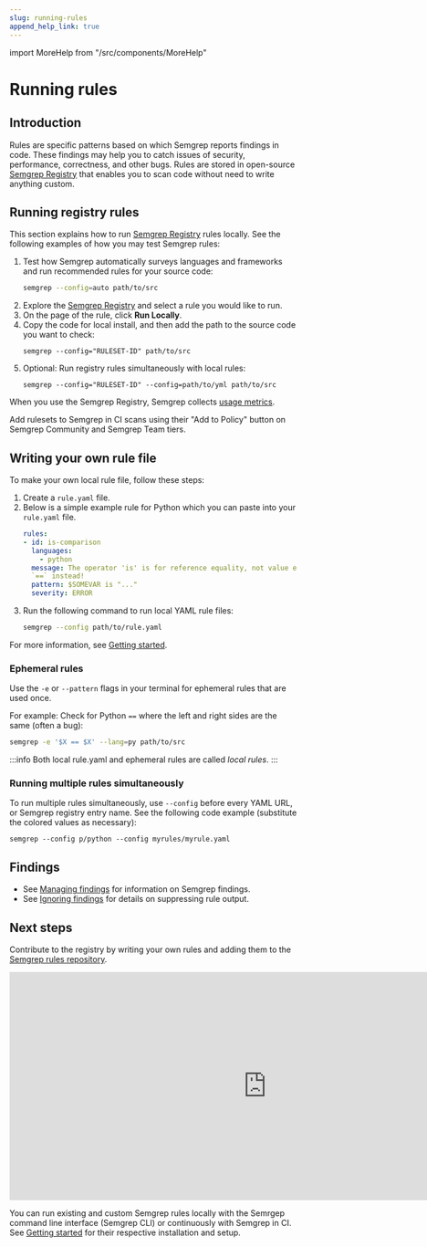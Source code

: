 ```yaml
---
slug: running-rules
append_help_link: true
---
```


import MoreHelp from "/src/components/MoreHelp"

# Running rules

## Introduction

Rules are specific patterns based on which Semgrep reports findings in code. These findings may help you to catch issues of security, performance, correctness, and other bugs. Rules are stored in open-source [Semgrep Registry](https://github.com/returntocorp/semgrep-rules) that enables you to scan code without need to write anything custom.

## Running registry rules

This section explains how to run [Semgrep Registry](https://semgrep.dev/explore) rules locally. See the following examples of how you may test Semgrep rules:

1. Test how Semgrep automatically surveys languages and frameworks and run recommended rules for your source code:
    ```sh
    semgrep --config=auto path/to/src
    ```
1. Explore the [Semgrep Registry](https://semgrep.dev/explore) and select a rule you would like to run.
1. On the page of the rule, click **Run Locally**.
1. Copy the code for local install, and then add the path to the source code you want to check:
    <pre class="language-bash"><code>semgrep --config="<span className="placeholder">RULESET-ID</span>" <span className="placeholder">path/to/src</span></code></pre>
1. Optional: Run registry rules simultaneously with local rules:
   <pre class="language-bash"><code>semgrep --config="<span className="placeholder">RULESET-ID</span>" --config=<span className="placeholder">path/to/yml path/to/src</span></code></pre>

When you use the Semgrep Registry, Semgrep collects [usage metrics](../metrics).

Add rulesets to Semgrep in CI scans using their "Add to Policy" button on Semgrep Community and Semgrep Team tiers.

## Writing your own rule file

To make your own local rule file, follow these steps:

1. Create a `rule.yaml` file.
2. Below is a simple example rule for Python which you can paste into your `rule.yaml` file.
    ```yaml
    rules:
    - id: is-comparison
      languages:
        - python
      message: The operator 'is' is for reference equality, not value equality! Use
      `==` instead!
      pattern: $SOMEVAR is "..."
      severity: ERROR
    ```
3. Run the following command to run local YAML rule files:
    ```sh
    semgrep --config path/to/rule.yaml
    ```

For more information, see [Getting started](../writing-rules/overview/).

### Ephemeral rules

Use the `-e` or `--pattern` flags in your terminal for ephemeral rules that are used once.

For example: Check for Python `==` where the left and right sides are the same (often a bug):
```sh
semgrep -e '$X == $X' --lang=py path/to/src
```

:::info
Both local rule.yaml and ephemeral rules are called *local rules*.
:::

### Running multiple rules simultaneously

To run multiple rules simultaneously, use `--config` before every YAML URL, or Semgrep registry entry name. See the following code example (substitute the colored values as necessary):

<pre class="language-bash"><code>semgrep --config <span className="placeholder">p/python</span> --config <span className="placeholder">myrules/myrule.yaml</span></code></pre>

## Findings

* See [Managing findings](../managing-findings/) for information on Semgrep findings.
* See [Ignoring findings](../ignoring-files-folders-code/) for details on suppressing rule output.

## Next steps

Contribute to the registry by writing your own rules and adding them to the <a href="https://github.com/returntocorp/semgrep-rules" target="_blank">Semgrep rules repository</a>.

<div className="lang-container" style={{marginBottom: '20px'}}>
  <iframe width="900" height="400" frameBorder="0" src="https://dashboard.semgrep.dev/metric/semgrep-rules.num/graph"></iframe>
</div>

You can run existing and custom Semgrep rules locally with the Semrgep command line interface (Semgrep CLI) or continuously with Semgrep in CI. See [Getting started](../getting-started/) for their respective installation and setup.

<MoreHelp />
